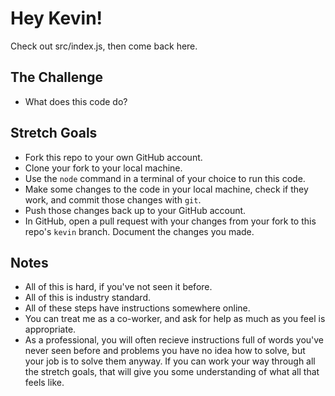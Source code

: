 # Hey Kevin!

Check out src/index.js, then come back here.

## The Challenge
- What does this code do?

## Stretch Goals
- Fork this repo to your own GitHub account.
- Clone your fork to your local machine.
- Use the `node` command in a terminal of your choice to run this code.
- Make some changes to the code in your local machine, check if they work, and commit those changes with `git`.
- Push those changes back up to your GitHub account.
- In GitHub, open a pull request with your changes from your fork to this repo's `kevin` branch. Document the changes you made.

## Notes
- All of this is hard, if you've not seen it before.
- All of this is industry standard.
- All of these steps have instructions somewhere online.
- You can treat me as a co-worker, and ask for help as much as you feel is appropriate.
- As a professional, you will often recieve instructions full of words you've never seen before and problems you have no idea how to solve, but your job is to solve them anyway. If you can work your way through all the stretch goals, that will give you some understanding of what all that feels like.
